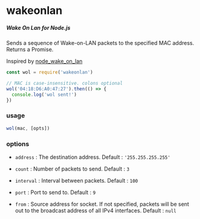# wakeonlan

##### Wake On Lan for Node.js

Sends a sequence of Wake-on-LAN packets to the specified MAC address. Returns a Promise.

Inspired by [node_wake_on_lan](https://github.com/agnat/node_wake_on_lan)

```javascript
const wol = require('wakeonlan')

// MAC is case-insensitive. colons optional
wol('04:18:D6:A0:47:27').then(() => {
  console.log('wol sent!')
})

```

### usage

````javascript
wol(mac, [opts])
````

### options

  - `address` :
    The destination address. Default : `'255.255.255.255'`

  - `count` :
    Number of packets to send. Default : `3`

  - `interval` :
    Interval between packets. Default : `100`

  - `port` :
    Port to send to. Default : `9`

  - `from` :
    Source address for socket. If not specified, packets will be sent out to the broadcast address of all IPv4 interfaces. Default : `null`
